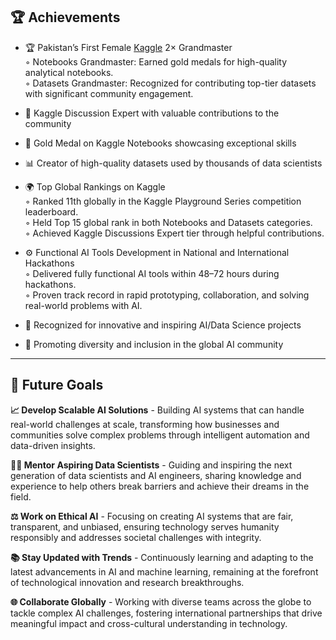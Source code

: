 ## 🏆 Achievements
- 🏆 Pakistan’s First Female [Kaggle](https://www.kaggle.com/marianadeem755)  2× Grandmaster  
  ◦ Notebooks Grandmaster: Earned gold medals for high-quality analytical notebooks.  
  ◦ Datasets Grandmaster: Recognized for contributing top-tier datasets with significant community engagement.  

- 💬 Kaggle Discussion Expert with valuable contributions to the community  

- 🥇 Gold Medal on Kaggle Notebooks showcasing exceptional skills  

- 📊 Creator of high-quality datasets used by thousands of data scientists  

- 🌍 Top Global Rankings on Kaggle  
  ◦ Ranked 11th globally in the Kaggle Playground Series competition leaderboard.  
  ◦ Held Top 15 global rank in both Notebooks and Datasets categories.  
  ◦ Achieved Kaggle Discussions Expert tier through helpful contributions.  

- ⚙️ Functional AI Tools Development in National and International Hackathons  
  ◦ Delivered fully functional AI tools within 48–72 hours during hackathons.  
  ◦ Proven track record in rapid prototyping, collaboration, and solving real-world problems with AI.  

- 🌟 Recognized for innovative and inspiring AI/Data Science projects  

- 🌈 Promoting diversity and inclusion in the global AI community  



---
## 🚀 Future Goals

**📈 Develop Scalable AI Solutions** - Building AI systems that can handle real-world challenges at scale, transforming how businesses and communities solve complex problems through intelligent automation and data-driven insights.

**👩🏫 Mentor Aspiring Data Scientists** - Guiding and inspiring the next generation of data scientists and AI engineers, sharing knowledge and experience to help others break barriers and achieve their dreams in the field.

**⚖️ Work on Ethical AI** - Focusing on creating AI systems that are fair, transparent, and unbiased, ensuring technology serves humanity responsibly and addresses societal challenges with integrity.

**📚 Stay Updated with Trends** - Continuously learning and adapting to the latest advancements in AI and machine learning, remaining at the forefront of technological innovation and research breakthroughs.

**🌐 Collaborate Globally** - Working with diverse teams across the globe to tackle complex AI challenges, fostering international partnerships that drive meaningful impact and cross-cultural understanding in technology.
